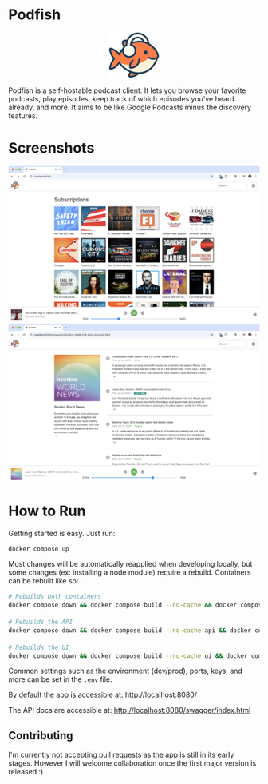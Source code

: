# Podfish

<p align="center">
<img src="ui/public/logo.svg" width=20%>
</p>

Podfish is a self-hostable podcast client. It lets you browse your favorite podcasts, play episodes, keep track of which episodes you've heard already, and more. It aims to be like Google Podcasts minus the discovery features.

# Screenshots

![demo](/screenshot-1.png)
![demo](/screenshot-2.png)

# How to Run

Getting started is easy. Just run:
```sh
docker compose up
```

Most changes will be automatically reapplied when developing locally, but some changes (ex: installing a node module) require a rebuild. Containers can be rebuilt like so:
```sh
# Rebuilds both containers
docker compose down && docker compose build --no-cache && docker compose up

# Rebuilds the API
docker compose down && docker compose build --no-cache api && docker compose up

# Rebuilds the UI
docker compose down && docker compose build --no-cache ui && docker compose up
```

Common settings such as the environment (dev/prod), ports, keys, and more can be set in the `.env` file.

By default the app is accessible at: [http://localhost:8080/](http://localhost:8080/)

The API docs are accessible at: [http://localhost:8080/swagger/index.html](http://localhost:8080/swagger/index.html)

## Contributing

I'm currently not accepting pull requests as the app is still in its early stages. However I will welcome collaboration once the first major version is released :)
